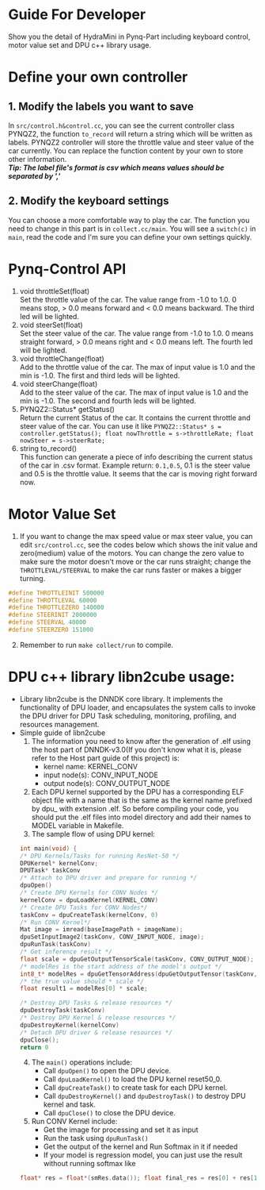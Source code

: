 <!--
 * @Author: Sauron Wu
 * @GitHub: wutianze
 * @Email: 1369130123qq@gmail.com
 * @Date: 2019-12-24 15:55:57
 * @LastEditors  : Sauron Wu
 * @LastEditTime : 2019-12-24 16:02:28
 * @Description: How to set the hardware value.
 -->

# Guide For Developer
Show you the detail of HydraMini in Pynq-Part including keyboard control, motor value set and DPU c++ library usage.

# Define your own controller
## 1. Modify the labels you want to save
In `src/control.h&control.cc`, you can see the current controller class PYNQZ2, the function `to_record` will return a string which will be written as labels. PYNQZ2 controller will store the throttle value and steer value of the car currently. You can replace the function content by your own to store other information.  
***Tip: The label file's format is csv which means values should be separated by ','***
## 2. Modify the keyboard settings
You can choose a more comfortable way to play the car. The function you need to change in this part is in `collect.cc/main`. You will see a `switch(c)` in `main`, read the code and I'm sure you can define your own settings quickly.  

# Pynq-Control API
1. void throttleSet(float)  
Set the throttle value of the car. The value range from -1.0 to 1.0. 0 means stop, > 0.0 means forward and < 0.0 means backward. The third led will be lighted.
2. void steerSet(float)  
Set the steer value of the car. The value range from -1.0 to 1.0. 0 means straight forward, > 0.0 means right and < 0.0 means left. The fourth led will be lighted.
3. void throttleChange(float)  
Add to the throttle value of the car. The max of input value is 1.0 and the min is -1.0. The first and third leds will be lighted.
4. void steerChange(float)  
Add to the steer value of the car. The max of input value is 1.0 and the min is -1.0. The second and fourth leds will be lighted.
5. PYNQZ2::Status* getStatus()  
Return the current Status of the car. It contains the current throttle and steer value of the car. You can use it like `PYNQZ2::Status* s = controller.getStatus(); float nowThrottle = s->throttleRate; float nowSteer = s->steerRate;`
6. string to_record()  
This function can generate a piece of info describing the current status of the car in .csv format. Example return: `0.1,0.5`, 0.1 is the steer value and 0.5 is the throttle value. It seems that the car is moving right forward now.

# Motor Value Set
1. If you want to change the max speed value or max steer value, you can edit `src/control.cc`, see the codes below which shows the init value and zero(medium) value of the motors. You can change the zero value to make sure the motor doesn't move or the car runs straight; change the `THROTTLEVAL/STEERVAL` to make the car runs faster or makes a bigger turning. 
```c++
#define THROTTLEINIT 500000
#define THROTTLEVAL 60000
#define THROTTLEZERO 140000
#define STEERINIT 2000000
#define STEERVAL 40000
#define STEERZERO 151000
```
2. Remember to run `make collect/run` to compile.

# DPU c++ library libn2cube usage:
- Library libn2cube is the DNNDK core library. It implements the functionality of DPU loader, and encapsulates the system calls to invoke the DPU driver for DPU Task scheduling, monitoring, profiling, and resources management. 
- Simple guide of libn2cube
  1. The information you need to know after the generation of .elf using the host part of DNNDK-v3.0(If you don't know what it is, please refer to the Host part guide of this project) is:
     -  kernel name: KERNEL_CONV
     -  input node(s): CONV_INPUT_NODE
     -  output node(s): CONV_OUTPUT_NODE  
  2. Each DPU kernel supported by the DPU has a corresponding ELF object file with a name that is the same as the kernel name prefixed by dpu_ with extension .elf. So before compiling your code, you should put the .elf files into model directory and add their names to MODEL variable in Makefile.  
  3. The sample flow of using DPU kernel:  
    ```c++
    int main(void) {
    /* DPU Kernels/Tasks for running ResNet-50 */
    DPUKernel* kernelConv;
    DPUTask* taskConv
    /* Attach to DPU driver and prepare for running */
    dpuOpen()
    /* Create DPU Kernels for CONV Nodes */
    kernelConv = dpuLoadKernel(KERNEL_CONV)
    /* Create DPU Tasks for CONV Nodes*/
    taskConv = dpuCreateTask(kernelConv, 0)
    /* Run CONV Kernel*/
    Mat image = imread(baseImagePath + imageName);
    dpuSetInputImage2(taskConv, CONV_INPUT_NODE, image);
    dpuRunTask(taskConv)
    /* Get inference result */
    float scale = dpuGetOutputTensorScale(taskConv, CONV_OUTPUT_NODE);
    /* modelRes is the start address of the model's output */
    int8_t* modelRes = dpuGetTensorAddress(dpuGetOutputTensor(taskConv, CONV_OUTPUT_NODE));
    /* the true value should * scale */
    float result1 = modelRes[0] * scale;

    /* Destroy DPU Tasks & release resources */
    dpuDestroyTask(taskConv)
    /* Destroy DPU Kernel & release resources */
    dpuDestroyKernel(kernelConv)
    /* Detach DPU driver & release resources */
    dpuClose();
    return 0
    ```
  4. The `main()` operations include:
     - Call `dpuOpen()` to open the DPU device.
     - Call `dpuLoadKernel()` to load the DPU kernel reset50_0.
     - Call `dpuCreateTask()` to create task for each DPU kernel.
     - Call `dpuDestroyKernel()` and `dpuDestroyTask()` to destroy DPU kernel and task.
     - Call `dpuClose()` to close the DPU device.
  5. Run CONV Kernel include:
     - Get the image for processing and set it as input
     - Run the task using `dpuRunTask()`
     - Get the output of the kernel and Run Softmax in it if needed
     - If your model is regression model, you can just use the result without running softmax like  
    ```c++
    float* res = float*(smRes.data()); float final_res = res[0] + res[1]
    ``` 